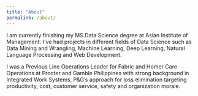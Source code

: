 ```yaml
---
title: "About"
permalink: /about/
---
```


I am currently finishing my MS Data Science degree at Asian Institute of Management. I've had projects in different fields of Data Science such as Data Mining and Wrangling, Machine Learning, Deep Learning, Natural Language Processing and Web Development.

I was a Previous Line Operations Leader for Fabric and Homer Care Operations at Procter and Gamble Philippines with strong background in Integrated Work Systems, P&G’s approach for loss elimination targeting productivity, cost, customer service, safety and organization morale.
